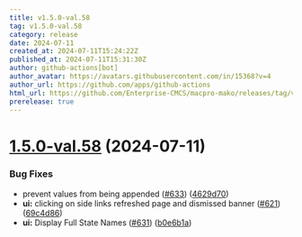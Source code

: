```yaml
---
title: v1.5.0-val.58
tag: v1.5.0-val.58
category: release
date: 2024-07-11
created_at: 2024-07-11T15:24:22Z
published_at: 2024-07-11T15:31:30Z
author: github-actions[bot]
author_avatar: https://avatars.githubusercontent.com/in/15368?v=4
author_url: https://github.com/apps/github-actions
html_url: https://github.com/Enterprise-CMCS/macpro-mako/releases/tag/v1.5.0-val.58
prerelease: true
---
```


# [1.5.0-val.58](https://github.com/Enterprise-CMCS/macpro-mako/compare/v1.5.0-val.57...v1.5.0-val.58) (2024-07-11)


### Bug Fixes

* prevent  values from being appended ([#633](https://github.com/Enterprise-CMCS/macpro-mako/issues/633)) ([4629d70](https://github.com/Enterprise-CMCS/macpro-mako/commit/4629d7069afc77bfa38ff8c24ce4643d6b291db8))
* **ui:** clicking on side links refreshed page and dismissed banner ([#621](https://github.com/Enterprise-CMCS/macpro-mako/issues/621)) ([69c4d86](https://github.com/Enterprise-CMCS/macpro-mako/commit/69c4d862c6566caf727817407c28863203bfe100))
* **ui:** Display Full State Names ([#631](https://github.com/Enterprise-CMCS/macpro-mako/issues/631)) ([b0e6b1a](https://github.com/Enterprise-CMCS/macpro-mako/commit/b0e6b1a0f83c859ee89a01112327f0f377defb05))




